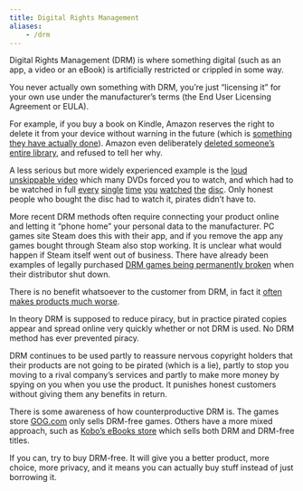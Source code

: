 ```yaml
---
title: Digital Rights Management
aliases:
    - /drm
---
```


Digital Rights Management (DRM) is where something digital (such as an app, a video or an eBook) is artificially restricted or crippled in some way.

You never actually own something with DRM, you’re just “licensing it” for your own use under the manufacturer’s terms (the End User Licensing Agreement or EULA).

For example, if you buy a book on Kindle, Amazon reserves the right to delete it from your device without warning in the future (which is [something they have actually done][amazon-orwell]). Amazon even deliberately [deleted someone’s entire library][amazon-delete], and refused to tell her why.

A less serious but more widely experienced example is the [loud unskippable video][piracy-intro] which many DVDs forced you to watch, and which had to be watched in full [every][piracy-intro] [single][piracy-intro] [time][piracy-intro] [you][piracy-intro] [watched][piracy-intro] [the][piracy-intro] [disc][piracy-intro]. Only honest people who bought the disc had to watch it, pirates didn’t have to.

More recent DRM methods often require connecting your product online and letting it  “phone home” your personal data to the manufacturer. PC games site Steam does this with their app, and if you remove the app any games bought through Steam also stop working. It is unclear what would happen if Steam itself went out of business. There have already been examples of legally purchased [DRM games being permanently broken][game-broken] when their distributor shut down.

There is no benefit whatsoever to the customer from DRM, in fact it [often makes products much worse][simcity-drm].

In theory DRM is supposed to reduce piracy, but in practice pirated copies appear and spread online very quickly whether or not DRM is used. No DRM method has ever prevented piracy.

DRM continues to be used partly to reassure nervous copyright holders that their products are not going to be pirated (which is a lie), partly to stop you moving to a rival company’s services and partly to make more money by spying on you when you use the product. It punishes honest customers without giving them any benefits in return.

There is some awareness of how counterproductive DRM is. The games store [GOG.com][gog] only sells DRM-free games. Others have a more mixed approach, such as [Kobo’s eBooks store][kobo] which sells both DRM and DRM-free titles.

If you can, try to buy DRM-free. It will give you a better product, more choice, more privacy, and it means you can actually buy stuff instead of just borrowing it.


[amazon-delete]: https://www.wired.com/2012/10/amazons-remote-wipe-of-customers-kindle-highlights-perils-of-drm/
[amazon-orwell]: https://www.nytimes.com/2009/07/18/technology/companies/18amazon.html
[game-broken]: https://web.archive.org/web/20180904104351/https://twinfinite.net/2018/06/metal-gear-rising-no-longer-playable-on-mac-due-to-drm-shutdown/
[gog]: https://www.gog.com/
[kobo]: https://swiso.org/unofficial-kobo-search/
[piracy-intro]: https://ia800204.us.archive.org/15/items/youtube-K_vHwfDNGdg/Piracy_It_s_A_Crime-K_vHwfDNGdg.mp4
[simcity-drm]: https://www.mic.com/articles/29213/simcity-drm-always-online-mode-results-in-disaster-for-gamers